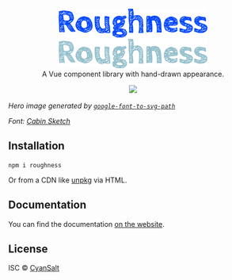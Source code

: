 <p align="center">
<a href="https://github.com/CyanSalt/roughness#gh-light-mode-only">
  <img src="https://raw.githubusercontent.com/CyanSalt/roughness/main/docs/roughness.svg#gh-light-mode-only" alt="Roughness" width="300">
</a>
<a href="https://github.com/CyanSalt/roughness#gh-dark-mode-only">
  <img src="https://raw.githubusercontent.com/CyanSalt/roughness/main/docs/roughness-dark.svg#gh-dark-mode-only" alt="Roughness" width="300">
</a>
<br>
A Vue component library with hand-drawn appearance.
</p>

<p align="center">
  <a href="https://www.npmjs.com/package/roughness">
    <img src="https://img.shields.io/npm/v/roughness.svg">
  </a>
</p>

*Hero image generated by [`google-font-to-svg-path`](https://danmarshall.github.io/google-font-to-svg-path/)*

*Font: [Cabin Sketch](https://fonts.google.com/specimen/Cabin+Sketch)*

## Installation

```shell
npm i roughness
```

Or from a CDN like [unpkg](https://www.unpkg.com/) via HTML.

## Documentation

You can find the documentation [on the website](https://roughness.vercel.app).

## License

ISC &copy; [CyanSalt](https://github.com/CyanSalt)
